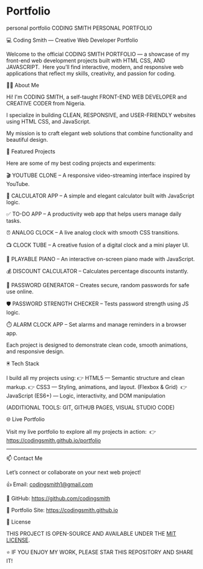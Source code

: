 # Portfolio
personal portfolio 
CODING SMITH PERSONAL PORTFOLIO 

💻 Coding Smith — Creative Web Developer Portfolio

Welcome to the official CODING SMITH PORTFOLIO — a showcase of my front-end web development projects built with HTML CSS, AND JAVASCRIPT.  
Here you’ll find interactive, modern, and responsive web applications that reflect my skills, creativity, and passion for coding.

👨‍💻 About Me

Hi! I'm CODING SMITH, a self-taught FRONT-END WEB DEVELOPER and CREATIVE CODER from Nigeria.  

I specialize in building CLEAN, RESPONSIVE, and USER-FRIENDLY websites using HTML CSS, and JavaScript.  

My mission is to craft elegant web solutions that combine functionality and beautiful design.

🚀 Featured Projects

Here are some of my best coding projects and experiments:

🎬 YOUTUBE CLONE – A responsive video-streaming interface inspired by YouTube.  

📲 CALCULATOR APP – A simple and elegant calculator built with JavaScript logic.  

✅ TO-DO APP – A productivity web app that helps users manage daily tasks.  

⏰ ANALOG CLOCK – A live analog clock with smooth CSS transitions.  

📺 CLOCK TUBE – A creative fusion of a digital clock and a mini player UI.  

🎹 PLAYABLE PIANO – An interactive on-screen piano made with JavaScript.  

💰 DISCOUNT CALCULATOR – Calculates percentage discounts instantly.  

🔐 PASSWORD GENERATOR – Creates secure, random passwords for safe use online. 
 
🛡️ PASSWORD STRENGTH CHECKER – Tests password strength using JS logic.  

⏱️ ALARM CLOCK APP – Set alarms and manage reminders in a browser app.

Each project is designed to demonstrate clean code, smooth animations, and responsive design.


🖲 Tech Stack

I build all my projects using:
👉 HTML5 — Semantic structure and clean markup. 
👉 CSS3 — Styling, animations, and layout.  (Flexbox & Grid)  
👉 JavaScript (ES6+) — Logic, interactivity, and DOM manipulation  

(ADDITIONAL TOOLS: GIT, GITHUB PAGES, VISUAL STUDIO CODE)


🌐 Live Portfolio

Visit my live portfolio to explore all my projects in action:  
👉https://codingsmith.github.io/portfolio


---

📫 Contact Me

Let’s connect or collaborate on your next web project!  

👍 Email: codingsmith1@gmail.com

💪 GitHub: https://github.com/codingsmith

👊 Portfolio Site: https://codingsmith.github.io


📄 License

THIS PROJECT IS OPEN-SOURCE AND AVAILABLE UNDER THE [MIT LICENSE](LICENSE).



⭐ IF YOU ENJOY MY WORK, PLEASE STAR THIS REPOSITORY AND SHARE IT!
